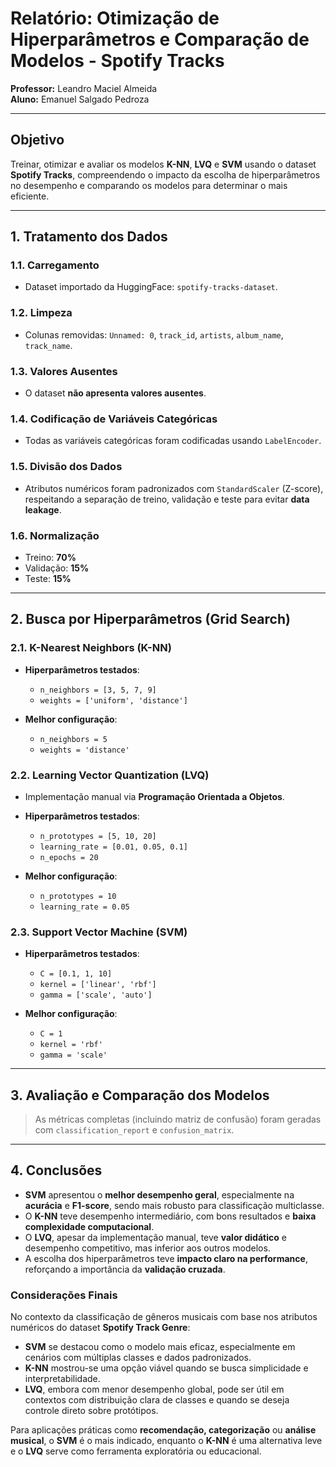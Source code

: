 # Relatório: Otimização de Hiperparâmetros e Comparação de Modelos - Spotify Tracks

**Professor:** Leandro Maciel Almeida  
**Aluno:** Emanuel Salgado Pedroza  

---

## Objetivo

Treinar, otimizar e avaliar os modelos **K-NN**, **LVQ** e **SVM** usando o dataset **Spotify Tracks**, compreendendo o impacto da escolha de hiperparâmetros no desempenho e comparando os modelos para determinar o mais eficiente.

---

## 1. Tratamento dos Dados

### 1.1. Carregamento

- Dataset importado da HuggingFace: `spotify-tracks-dataset`.

### 1.2. Limpeza

- Colunas removidas: `Unnamed: 0`, `track_id`, `artists`, `album_name`, `track_name`.

### 1.3. Valores Ausentes

- O dataset **não apresenta valores ausentes**.

### 1.4. Codificação de Variáveis Categóricas

- Todas as variáveis categóricas foram codificadas usando `LabelEncoder`.

### 1.5. Divisão dos Dados

- Atributos numéricos foram padronizados com `StandardScaler` (Z-score), respeitando a separação de treino, validação e teste para evitar **data leakage**.

### 1.6. Normalização

- Treino: **70%**  
- Validação: **15%**  
- Teste: **15%**

---

## 2. Busca por Hiperparâmetros (Grid Search)

### 2.1. K-Nearest Neighbors (K-NN)

- **Hiperparâmetros testados**:
  - `n_neighbors = [3, 5, 7, 9]`
  - `weights = ['uniform', 'distance']`

- **Melhor configuração**:
  - `n_neighbors = 5`
  - `weights = 'distance'`

### 2.2. Learning Vector Quantization (LVQ)

- Implementação manual via **Programação Orientada a Objetos**.
- **Hiperparâmetros testados**:
  - `n_prototypes = [5, 10, 20]`
  - `learning_rate = [0.01, 0.05, 0.1]`
  - `n_epochs = 20`

- **Melhor configuração**:
  - `n_prototypes = 10`
  - `learning_rate = 0.05`

### 2.3. Support Vector Machine (SVM)

- **Hiperparâmetros testados**:
  - `C = [0.1, 1, 10]`
  - `kernel = ['linear', 'rbf']`
  - `gamma = ['scale', 'auto']`

- **Melhor configuração**:
  - `C = 1`
  - `kernel = 'rbf'`
  - `gamma = 'scale'`

---

## 3. Avaliação e Comparação dos Modelos

> As métricas completas (incluindo matriz de confusão) foram geradas com `classification_report` e `confusion_matrix`.

---

## 4. Conclusões

- **SVM** apresentou o **melhor desempenho geral**, especialmente na **acurácia** e **F1-score**, sendo mais robusto para classificação multiclasse.
- O **K-NN** teve desempenho intermediário, com bons resultados e **baixa complexidade computacional**.
- O **LVQ**, apesar da implementação manual, teve **valor didático** e desempenho competitivo, mas inferior aos outros modelos.
- A escolha dos hiperparâmetros teve **impacto claro na performance**, reforçando a importância da **validação cruzada**.

### Considerações Finais

No contexto da classificação de gêneros musicais com base nos atributos numéricos do dataset **Spotify Track Genre**:

- **SVM** se destacou como o modelo mais eficaz, especialmente em cenários com múltiplas classes e dados padronizados.
- **K-NN** mostrou-se uma opção viável quando se busca simplicidade e interpretabilidade.
- **LVQ**, embora com menor desempenho global, pode ser útil em contextos com distribuição clara de classes e quando se deseja controle direto sobre protótipos.

Para aplicações práticas como **recomendação, categorização** ou **análise musical**, o **SVM** é o mais indicado, enquanto o **K-NN** é uma alternativa leve e o **LVQ** serve como ferramenta exploratória ou educacional.
